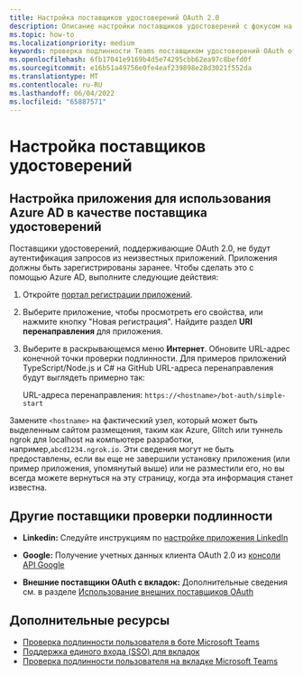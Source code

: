 ```yaml
---
title: Настройка поставщиков удостоверений OAuth 2.0
description: Описание настройки поставщиков удостоверений с фокусом на Microsoft Azure Active Directory (Azure AD)
ms.topic: how-to
ms.localizationpriority: medium
keywords: проверка подлинности Teams поставщиком удостоверений OAuth от Azure AD
ms.openlocfilehash: 6fb17041e9169b4d5e74295cbb62ea97c8befd0f
ms.sourcegitcommit: e16b51a49756e0fe4eaf239898e28d3021f552da
ms.translationtype: MT
ms.contentlocale: ru-RU
ms.lasthandoff: 06/04/2022
ms.locfileid: "65887571"
---
```

# <a name="configure-identity-providers"></a>Настройка поставщиков удостоверений

## <a name="configuring-an-application-to-use-azure-ad-as-an-identity-provider"></a>Настройка приложения для использования Azure AD в качестве поставщика удостоверений

Поставщики удостоверений, поддерживающие OAuth 2.0, не будут аутентификация запросов из неизвестных приложений. Приложения  должны быть зарегистрированы заранее. Чтобы сделать это с помощью Azure AD, выполните следующие действия:

1. Откройте [портал регистрации приложений](https://ms.portal.azure.com/#blade/Microsoft_AAD_RegisteredApps/ApplicationsListBlade).

2. Выберите приложение, чтобы просмотреть его свойства, или нажмите кнопку "Новая регистрация". Найдите раздел **URI перенаправления** для приложения.

3. Выберите в раскрывающемся меню **Интернет**. Обновите URL-адрес конечной точки проверки подлинности. Для примеров приложений TypeScript/Node.js и C# на GitHub URL-адреса перенаправления будут выглядеть примерно так:

    URL-адреса перенаправления: `https://<hostname>/bot-auth/simple-start`

Замените `<hostname>` на фактический узел, который может быть выделенным сайтом размещения, таким как Azure, Glitch или туннель ngrok для localhost на компьютере разработки, например,`abcd1234.ngrok.io`. Эти сведения могут не быть предоставлены, если вы еще не завершили установку приложения (или пример приложения, упомянутый выше) или не разместили его, но вы всегда можете вернуться на эту страницу, когда эта информация станет известна.

## <a name="other-authentication-providers"></a>Другие поставщики проверки подлинности

* **Linkedin:** Следуйте инструкциям по [настройке приложения LinkedIn](/linkedin/talent/apply-with-linkedin)

* **Google:** Получение учетных данных клиента OAuth 2.0 из [консоли API Google](https://console.developers.google.com/)

* **Внешние поставщики OAuth с вкладок:** Дополнительные сведения см. в разделе [Использование внешних поставщиков OAuth](../../tabs/how-to/authentication/auth-oauth-provider.md)

## <a name="see-also"></a>Дополнительные ресурсы

* [Проверка подлинности пользователя в боте Microsoft Teams](../../resources/bot-v3/bot-authentication/auth-bot-AAD.md)
* [Поддержка единого входа (SSO) для вкладок](../../tabs/how-to/authentication/tab-sso-overview.md)
* [Проверка подлинности пользователя на вкладке Microsoft Teams](../../tabs/how-to/authentication/auth-tab-aad.md)
